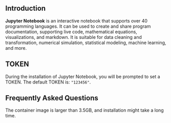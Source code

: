 ## Introduction

**Jupyter Notebook** is an interactive notebook that supports over 40 programming languages. It can be used to create and share program documentation, supporting live code, mathematical equations, visualizations, and markdown. It is suitable for data cleaning and transformation, numerical simulation, statistical modeling, machine learning, and more.

## TOKEN

During the installation of Jupyter Notebook, you will be prompted to set a TOKEN. The default TOKEN is: `"123456"`.

## Frequently Asked Questions

The container image is larger than 3.5GB, and installation might take a long time.

